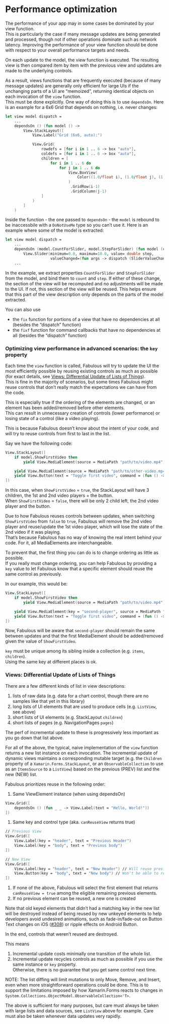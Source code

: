 # Performance optimization

The performance of your app may in some cases be dominated by your view function.\
This is particularly the case if many message updates are being generated and processed, though not if other operations dominate such as network latency. Improving the performance of your view function should be done with respect to your overall performance targets and needs.

On each update to the model, the view function is executed. The resulting view is then compared item by item with the previous view and updates are made to the underlying controls.

As a result, views functions that are frequently executed (because of many message updates) are generally only efficient for large UIs if the unchanging parts of a UI are “memoized”, returning identical objects on each invocation of the `view` function.\
This must be done explicitly. One way of doing this is to use `dependsOn`. Here is an example for a 6x6 Grid that depends on nothing, i.e. never changes:

```fsharp
let view model dispatch =
    ...
    dependsOn () (fun model () -> 
        View.StackLayout([
            View.Label("Grid (6x6, auto):")

            View.Grid(
                rowdefs = [for i in 1 .. 6 -> box "auto"],
                coldefs = [for i in 1 .. 6 -> box "auto"],
                children = [
                    for i in 1 .. 6 do
                        for j in 1 .. 6 do
                            View.BoxView(
                                Color((1.0/float i), (1.0/float j), (1.0/float (i+j)), 1.0)
                            )
                             .GridRow(i-1)
                             .GridColumn(j-1)
                ]
            )
        ]
    )
```

Inside the function - the one passed to `dependsOn` - the `model` is rebound to be inaccessbile with a `DoNotUseMe` type so you can’t use it. Here is an example where some of the model is extracted:

```fsharp
let view model dispatch =
    ...
    dependsOn (model.CountForSlider, model.StepForSlider) (fun model (count, step) -> 
        View.Slider(minimum=0.0, maximum=10.0, value= double step, 
                    valueChanged=(fun args -> dispatch (SliderValueChanged (int (args.NewValue + 0.5)))))) 
    ...
```

In the example, we extract properties `CountForSlider` and `StepForSlider` from the model, and bind them to `count` and `step`. If either of these change, the section of the view will be recomputed and no adjustments will be made to the UI. If not, this section of the view will be reused. This helps ensure that this part of the view description only depends on the parts of the model extracted.

You can also use

* the `fix` function for portions of a view that have no dependencies at all (besides the “dispatch” function)
* the `fixf` function for command callbacks that have no dependencies at all (besides the “dispatch” function)

### Optimizing view performance in advanced scenarios: the `key` property&#x20;

Each time the `view` function is called, Fabulous will try to update the UI the most efficiently possible by reusing existing controls as much as possible (for exact details, see [Views: Differential Update of Lists of Things](https://docs.fabulous.dev/v1/api/performance/#views-differential-update-of-lists-of-things)).\
This is fine in the majority of scenarios, but some times Fabulous might reuse controls that don’t really match the expectations we can have from the code.

This is especially true if the ordering of the elements are changed, or an element has been added/removed before other elements.\
This can result in unnecessary creation of controls (lower performance) or losing state of a control (like a video playing).

This is because Fabulous doesn’t know about the intent of your code, and will try to reuse controls from first to last in the list.

Say we have the following code:

```fsharp
View.StackLayout([
    if model.ShowFirstVideo then
        yield View.MediaElement(source = MediaPath "path/to/video.mp4")

    yield View.MediaElement(source = MediaPath "path/to/other-video.mp4")
    yield View.Button(text = "Toggle first video", command = (fun () -> dispatch ToggleFirstVideo))
])
```

In this case, when `ShowFirstVideo` = `true`, the StackLayout will have 3 children, the 1st and 2nd video players + the button.\
When `ShowFirstVideo` = `false`, there will be only 2 child left, the 2nd video player and the button.

Due to how Fabulous reuses controls between updates, when switching `ShowFirstVideo` from `false` to `true`, Fabulous will remove the 2nd video player and reuse/update the 1st video player, which will lose the state of the 2nd video if it was playing.\
That’s because Fabulous has no way of knowing the real intent behind your code. For it, all MediaElements are interchangeable.

To prevent that, the first thing you can do is to change ordering as little as possible.\
If you really must change ordering, you can help Fabulous by providing a `key` value to let Fabulous know that a specific element should reuse the same control as previously.

In our example, this would be:

```fs
View.StackLayout([
    if model.ShowFirstVideo then
        yield View.MediaElement(source = MediaPath "path/to/video.mp4")

    yield View.MediaElement(key = "second-player", source = MediaPath "path/to/other-video.mp4")
    yield View.Button(text = "Toggle first video", command = (fun () -> dispatch ToggleFirstVideo))
])
```

Now, Fabulous will be aware that `second-player` should remain the same between updates and that the first MediaElement should be added/removed given the value of `ShowFirstVideo`.

`key` must be unique among its sibling inside a collection (e.g. `items`, `children`).\
Using the same key at different places is ok.

### Views: Differential Update of Lists of Things&#x20;

There are a few different kinds of list in view descriptions:

1. lists of raw data (e.g. data for a chart control, though there are no samples like that yet in this library)
2. long lists of UI elements that are used to produce cells (e.g. `ListView`, see above)
3. short lists of UI elements (e.g. StackLayout `children`)
4. short lists of pages (e.g. NavigationPages `pages`)

The perf of incremental update to these is progressively less important as you go down that list above.

For all of the above, the typical, naive implementation of the `view` function returns a new list instance on each invocation. The incremental update of dynamic views maintains a corresponding mutable target (e.g. the `Children` property of a `Xamarin.Forms.StackLayout`, or an `ObservableCollection` to use as an `ItemsSource` to a `ListView`) based on the previous (PREV) list and the new (NEW) list.

Fabulous prioritizes reuse in the following order:

1. Same ViewElement instance (when using dependsOn)

```fsharp
View.Grid([
    dependsOn () (fun _ _ -> View.Label(text = "Hello, World!"))
])
```

1. Same key and control type (aka. `canReuseView` returns true)

```fsharp
// Previous View
View.Grid([
    View.Label(key = "header", text = "Previous Header")
    View.Label(key = "body", text = "Previous body")
])

// New View
View.Grid([
    View.Label(key = "header", text = "New Header") // Will reuse previous header
    View.Button(key = "body", text = "New body") // Won't be able to reuse previous body since Label != Button
])
```

1. If none of the above, Fabulous will select the first element that returns `canReuseView = true` among the eligible remaining previous elements.
2. If no previous element can be reused, a new one is created

Note that old keyed elements that didn’t had a matching key in the new list will be destroyed instead of being reused by new unkeyed elements to help developers avoid undesired animations, such as fade-in/fade-out on Button Text changes on iOS ([#308](https://github.com/fabulous-dev/Fabulous/issues/308)) or ripple effects on Android Button.

In the end, controls that weren’t reused are destroyed.

This means

1. Incremental update costs minimally one transition of the whole list.
2. Incremental update recycles controls as much as possible if you use the same instance or `key` property.\
   Otherwise, there is no guarantee that you get same control next time.

NOTE: The list diffing will limit mutations to only Move, Remove, and Insert, even when more straightforward operations could be done. This is to support the limitations imposed by how Xamarin.Forms reacts to changes in `System.Collections.ObjectModel.ObservableCollection<'T>`.

The above is sufficient for many purposes, but care must always be taken with large lists and data sources, see `ListView` above for example. Care must also be taken whenever data updates very rapidly.

